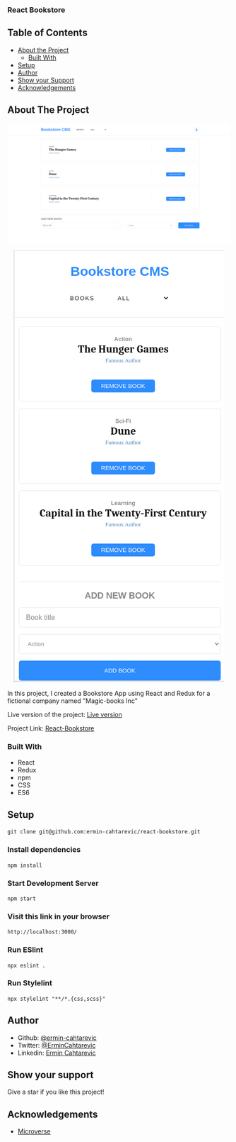 ### React Bookstore

## Table of Contents

* [About the Project](#about-the-project)
  * [Built With](#built-with)
* [Setup](#setup)
* [Author](#author)
* [Show your Support](#show-your-support)
* [Acknowledgements](#acknowledgements)

<!-- ABOUT THE PROJECT -->
## About The Project

![screenshot](./public/bookstore.png)

<p align="center">
  <img src="./public/bookstore-mobile.png">
</p>

In this project, I created a Bookstore App using React and Redux for a fictional company named "Magic-books Inc"

Live version of the project: [Live version](https://react-bookstore-ermin.herokuapp.com/)

Project Link: [React-Bookstore](https://github.com/ermin-cahtarevic/react-bookstore)


### Built With

*   React
*   Redux
*   npm
*   CSS
*   ES6

## Setup

```
git clone git@github.com:ermin-cahtarevic/react-bookstore.git
```
### Install dependencies

```
npm install
```

### Start Development Server

```
npm start
```
### Visit this link in your browser
```
http://localhost:3000/
```

### Run ESlint

```
npx eslint .
```
### Run Stylelint

```
npx stylelint "**/*.{css,scss}"
```
<!-- CONTACT -->
## Author

- Github: [@ermin-cahtarevic](https://github.com/ermin-cahtarevic)
- Twitter: [@ErminCahtarevic](https://twitter.com/ErminCahtarevic)
- Linkedin: [Ermin Cahtarevic](https://www.linkedin.com/in/ermincahtarevic/)

<!-- ABOUT THE PROJECT-->
## Show your support

Give a star if you like this project!

<!-- ACKNOWLEDGEMENTS -->
## Acknowledgements

* [Microverse](https://www.microverse.org/)